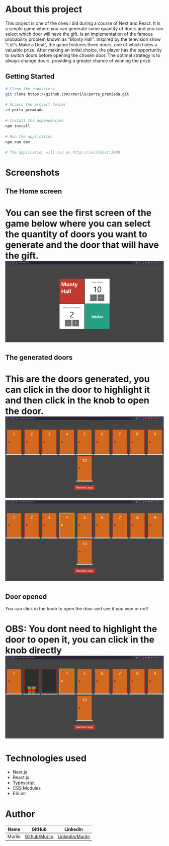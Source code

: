 # About this project
 This project is one of the ones i did during a course of Next and React. It is a simple game where you can generate some quantity of doors and you can select which door will have the gift. Is an implementation of the famous probability problem known as "Monty Hall". Inspired by the television show "Let's Make a Deal", the game features three doors, one of which hides a valuable prize. After making an initial choice, the player has the opportunity to switch doors before opening the chosen door. The optimal strategy is to always change doors, providing a greater chance of winning the prize.

## Getting Started
```bash
# Clone the repository
git clone https://github.com/xmurilo/porta_premiada.git

# Access the project folder
cd porta_premiada

# Install the dependencies
npm install

# Run the application
npm run dev

# The application will run on http://localhost:3000
```
# Screenshots

## The Home screen
You can see the first screen of the game below where you can select the quantity of doors you want to generate and the door that will have the gift.
![first img](/public/first_img.png)
=============================================

## The generated doors

This are the doors generated, you can click in the door to highlight it and then click in the knob to open the door.
![second img](/public/second_img.png)
![third img](/public/third_img.png)
=============================================



## Door opened
You can click in the knob to open the door and see if you won or not!

OBS: You dont need to highlight the door to open it, you can click in the knob directly
![fourth img](/public/fourth_img.png)
=============================================

# Technologies used
- Next.js
- React.js
- Typescript
- CSS Modules
- ESLint

# Author
| Name      | GitHub | Linkedin     |
|-----------|-------|------------|
| Murilo |   <a href="https://github.com/xmurilo">Github/Murilo</a>   | <a href="https://www.linkedin.com/in/murilo-silva-a85b7526b/"> Linkedin/Murilo </a> |
